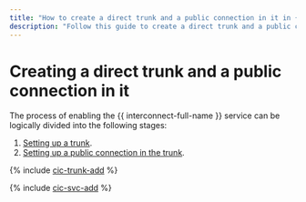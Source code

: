 ```yaml
---
title: "How to create a direct trunk and a public connection in it in {{ interconnect-full-name }}"
description: "Follow this guide to create a direct trunk and a public connection in it."
---
```


# Creating a direct trunk and a public connection in it

The process of enabling the {{ interconnect-full-name }} service can be logically divided into the following stages:

1. [Setting up a trunk](#trunk-create).
1. [Setting up a public connection in the trunk](#pub-create).

{% include [cic-trunk-add](../../_includes/interconnect/trunk-add.md) %}

{% include [cic-svc-add](../../_includes/interconnect/pub-add.md) %}
